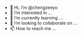 - 👋 Hi, I’m @chengzeeyo
- 👀 I’m interested in ...
- 🌱 I’m currently learning ...
- 💞️ I’m looking to collaborate on ...
- 📫 How to reach me ...

<!---
chengzeeyo/chengzeeyo is a ✨ special ✨ repository because its `README.md` (this file) appears on your GitHub profile.
You can click the Preview link to take a look at your changes.
--->
